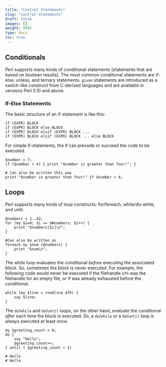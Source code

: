 ```yaml
---
title: "Control Statements"
slug: "control-statements"
draft: false
images: []
weight: 9992
type: docs
toc: true
---
```


## Conditionals
Perl supports many kinds of conditional statements (statements that are based on boolean results). The most common conditional statements are if-else, unless, and ternary statements. `given` statements are introduced as a switch-like construct from C-derived languages and are available in versions Perl 5.10 and above.

### If-Else Statements

The basic structure of an if-statement is like this:

    if (EXPR) BLOCK
    if (EXPR) BLOCK else BLOCK
    if (EXPR) BLOCK elsif (EXPR) BLOCK ...
    if (EXPR) BLOCK elsif (EXPR) BLOCK ... else BLOCK



For simple if-statements, the if can precede or succeed the code to be executed.

    $number = 7;
    if ($number > 4) { print "$number is greater than four!"; }

    # Can also be written this way
    print "$number is greater than four!" if $number > 4;

## Loops
Perl supports many kinds of loop constructs: for/foreach, while/do-while, and until. 

    @numbers = 1..42;
    for (my $i=0; $i <= $#numbers; $i++) {
        print "$numbers[$i]\n";
    }

    #Can also be written as
    foreach my $num (@numbers) {
        print "$num\n";
    }

The while loop evaluates the conditional *before* executing the associated block. So, sometimes the block is never executed. For example, the following code would never be executed if the filehandle `$fh` was the filehandle for an empty file, or if was already exhausted before the conditional.

    while (my $line = readline $fh) {
        say $line;
    }

The `do`/`while` and `do`/`until` loops, on the other hand, evaluate the conditional *after* each time the block is executed. So, a `do`/`while` or a `do`/`until` loop is always executed at least once. 

    my $greeting_count = 0;
    do {
        say "Hello";
        $greeting_count++;
    } until ( $greeting_count > 1)

    # Hello
    # Hello

